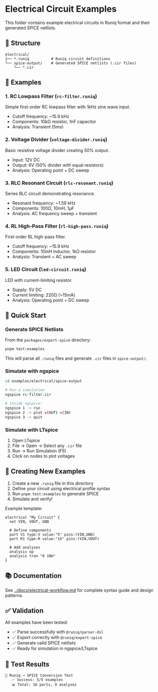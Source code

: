 # Electrical Circuit Examples

This folder contains example electrical circuits in Runiq format and their generated SPICE netlists.

## 📁 Structure

```
electrical/
├── *.runiq          # Runiq circuit definitions
└── spice-output/    # Generated SPICE netlists (.cir files)
    └── *.cir
```

## 🔌 Examples

### 1. RC Lowpass Filter (`rc-filter.runiq`)

Simple first-order RC lowpass filter with 1kHz sine wave input.

- Cutoff frequency: ~15.9 kHz
- Components: 10kΩ resistor, 1nF capacitor
- Analysis: Transient (5ms)

### 2. Voltage Divider (`voltage-divider.runiq`)

Basic resistive voltage divider creating 50% output.

- Input: 12V DC
- Output: 6V (50% divider with equal resistors)
- Analysis: Operating point + DC sweep

### 3. RLC Resonant Circuit (`rlc-resonant.runiq`)

Series RLC circuit demonstrating resonance.

- Resonant frequency: ~1.59 kHz
- Components: 100Ω, 10mH, 1µF
- Analysis: AC frequency sweep + transient

### 4. RL High-Pass Filter (`rl-high-pass.runiq`)

First-order RL high-pass filter.

- Cutoff frequency: ~15.9 kHz
- Components: 10mH inductor, 1kΩ resistor
- Analysis: Transient + AC sweep

### 5. LED Circuit (`led-circuit.runiq`)

LED with current-limiting resistor.

- Supply: 5V DC
- Current limiting: 220Ω (~15mA)
- Analysis: Operating point + DC sweep

## 🚀 Quick Start

### Generate SPICE Netlists

From the `packages/export-spice` directory:

```bash
pnpm test:examples
```

This will parse all `.runiq` files and generate `.cir` files in `spice-output/`.

### Simulate with ngspice

```bash
cd examples/electrical/spice-output

# Run a simulation
ngspice rc-filter.cir

# Inside ngspice:
ngspice 1 -> run
ngspice 2 -> plot v(OUT) v(IN)
ngspice 3 -> quit
```

### Simulate with LTspice

1. Open LTspice
2. File → Open → Select any `.cir` file
3. Run → Run Simulation (F5)
4. Click on nodes to plot voltages

## 📝 Creating New Examples

1. Create a new `.runiq` file in this directory
2. Define your circuit using electrical profile syntax
3. Run `pnpm test:examples` to generate SPICE
4. Simulate and verify!

Example template:

```runiq
electrical "My Circuit" {
  net VIN, VOUT, GND

  # Define components
  part V1 type:V value:"5" pins:(VIN,GND)
  part R1 type:R value:"1k" pins:(VIN,VOUT)

  # Add analyses
  analysis op
  analysis tran "0 10m"
}
```

## 📚 Documentation

See [../docs/electrical-workflow.md](../../docs/electrical-workflow.md) for complete syntax guide and design patterns.

## ✅ Validation

All examples have been tested:

- ✅ Parse successfully with `@runiq/parser-dsl`
- ✅ Export correctly with `@runiq/export-spice`
- ✅ Generate valid SPICE netlists
- ✅ Ready for simulation in ngspice/LTspice

## 🎯 Test Results

```
🔌 Runiq → SPICE Conversion Test
   ✅ Success: 5/5 examples
   📊 Total: 16 parts, 9 analyses
```
